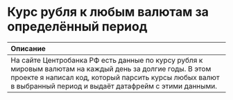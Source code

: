 # Курс рубля к любым валютам за определённый период


| Описание | 
| :---------------------- |
| На сайте Центробанка РФ есть данные по курсу рубля к мировым валютам на каждый день за долгие годы. В этом проекте я написал код, который парсить курсы любых валют в выбранный период и выдаёт датафрейм с этими данными. |
